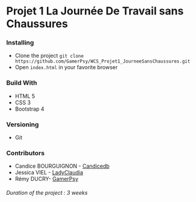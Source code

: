 # Projet 1 La Journée De Travail sans Chaussures



### Installing
* Clone the project `git clone https://github.com/GamerPsy/WCS_Projet1_JourneeSansChaussures.git`
* Open `index.html` in your favorite browser

### Build With
* HTML 5
* CSS 3
* Bootstrap 4

### Versioning
* Git
 
### Contributors
* Candice BOURGUIGNON - [Candicedb](https://github.com/Candicedb)
* Jessica VIEL - [LadyClaudia](https://github.com/LadyClaudia)
* Rémy DUCRY- [GamerPsy](https://github.com/GamerPsy)

###### Duration of the project : 3 weeks
